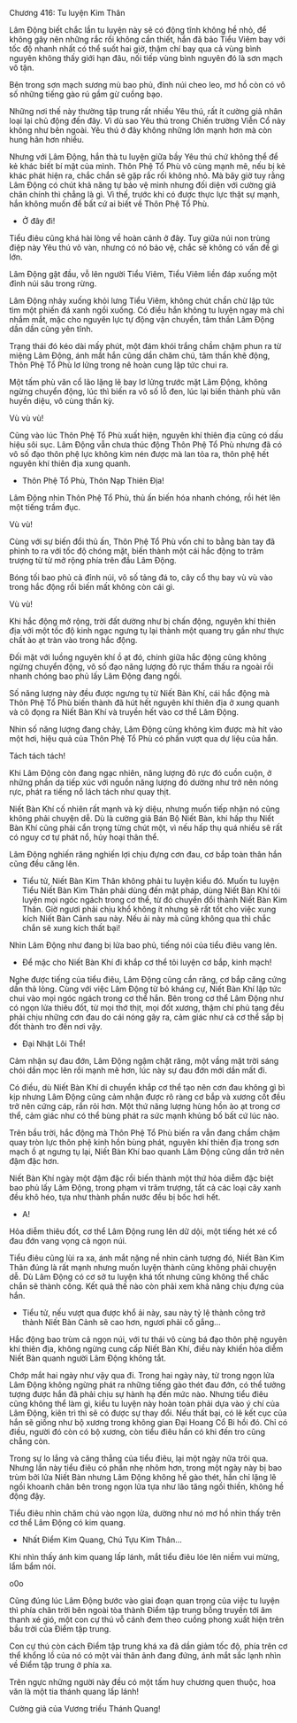 




Chương 416: Tu luyện Kim Thân


Lâm Động biết chắc lần tu luyện này sẽ có động tĩnh không hề nhỏ, để không gây nên những rắc rối không cần thiết, hắn đã bảo Tiểu Viêm bay với tốc độ nhanh nhất có thể suốt hai giờ, thậm chí bay qua cả vùng bình nguyên không thấy giới hạn đâu, nối tiếp vùng bình nguyên đó là sơn mạch vô tận.

Bên trong sơn mạch sương mù bao phủ, đỉnh núi cheo leo, mơ hồ còn có vô số những tiếng gào rú gầm gừ cuồng bạo.

Những nơi thế này thường tập trung rất nhiều Yêu thú, rất ít cường giả nhân loại lại chủ động đến đây. Vì dù sao Yêu thú trong Chiến trường Viễn Cổ này không như bên ngoài. Yêu thú ở đây không những lớn mạnh hơn mà còn hung hãn hơn nhiều.

Nhưng với Lâm Động, hắn thà tu luyện giữa bầy Yêu thú chứ không thể để kẻ khác biết bí mật của mình. Thôn Phệ Tổ Phù vô cùng mạnh mẽ, nếu bị kẻ khác phát hiện ra, chắc chắn sẽ gặp rắc rối không nhỏ. Mà bây giờ tuy rằng Lâm Động có chút khả năng tự bảo vệ mình nhưng đối diện với cường giả chân chính thì chẳng là gì. Vì thế, trước khi có được thực lực thật sự mạnh, hắn không muốn để bất cứ ai biết về Thôn Phệ Tổ Phù.

- Ở đây đi!

Tiểu điêu cũng khá hài lòng về hoàn cảnh ở đây. Tuy giữa núi non trùng điệp này Yêu thú vô vàn, nhưng có nó bảo vệ, chắc sẽ không có vấn đề gì lớn.

Lâm Động gật đầu, vỗ lên người Tiểu Viêm, Tiểu Viêm liền đáp xuống một đỉnh núi sâu trong rừng.

Lâm Động nhảy xuống khỏi lưng Tiểu Viêm, không chút chần chừ lập tức tìm một phiến đá xanh ngồi xuống. Có điều hắn không tu luyện ngay mà chỉ nhắm mắt, mặc cho nguyên lực tự động vận chuyển, tâm thần Lâm Động dần dần cũng yên tĩnh.

Trạng thái đó kéo dài mấy phút, một đám khói trắng chầm chậm phun ra từ miệng Lâm Động, ánh mắt hắn cũng dần chăm chú, tâm thần khẽ động, Thôn Phệ Tổ Phù lơ lửng trong nê hoàn cung lập tức chui ra.

Một tấm phù văn cổ lão lặng lẽ bay lơ lửng trước mặt Lâm Động, không ngừng chuyển động, lúc thì biến ra vô số lỗ đen, lúc lại biến thành phù văn huyền diệu, vô cùng thần kỳ.

Vù vù vù!

Cũng vào lúc Thôn Phệ Tổ Phù xuất hiện, nguyên khí thiên địa cũng có dấu hiệu sôi sục. Lâm Động vẫn chưa thúc động Thôn Phệ Tổ Phù nhưng đã có vô số đạo thôn phệ lực không kìm nén được mà lan tỏa ra, thôn phệ hết nguyên khí thiên địa xung quanh.

- Thôn Phệ Tổ Phù, Thôn Nạp Thiên Địa!

Lâm Động nhìn Thôn Phệ Tổ Phù, thủ ấn biến hóa nhanh chóng, rồi hét lên một tiếng trầm đục.

Vù vù!

Cùng với sự biến đổi thủ ấn, Thôn Phệ Tổ Phù vốn chỉ to bằng bàn tay đã phình to ra với tốc độ chóng mặt, biến thành một cái hắc động to trăm trượng từ từ mở rộng phía trên đầu Lâm Động.

Bóng tối bao phủ cả đỉnh núi, vô số tảng đá to, cây cổ thụ bay vù vù vào trong hắc động rồi biến mất không còn cái gì.

Vù vù!

Khi hắc động mở rộng, trời đất dường như bị chấn động, nguyên khí thiên địa với một tốc độ kinh ngạc ngưng tụ lại thành một quang trụ gần như thực chất ào ạt tràn vào trong hắc động.

Đối mặt với luồng nguyên khí ồ ạt đó, chính giữa hắc động cũng không ngừng chuyển động, vô số đạo năng lượng đỏ rực thẩm thấu ra ngoài rồi nhanh chóng bao phủ lấy Lâm Động đang ngồi.

Số năng lượng này đều được ngưng tụ từ Niết Bàn Khí, cái hắc động mà Thôn Phệ Tổ Phù biến thành đã hút hết nguyên khí thiên địa ở xung quanh và cô đọng ra Niết Bàn Khí và truyền hết vào cơ thể Lâm Động.

Nhìn số năng lượng đang chảy, Lâm Động cũng không kìm được mà hít vào một hơi, hiệu quả của Thôn Phệ Tổ Phù có phần vượt qua dự liệu của hắn.

Tách tách tách!

Khi Lâm Động còn đang ngạc nhiên, năng lượng đỏ rực đó cuồn cuộn, ở những phần da tiếp xúc với nguồn năng lượng đó dường như trở nên nóng rực, phát ra tiếng nổ lách tách như quay thịt.

Niết Bàn Khí cố nhiên rất mạnh và kỳ diệu, nhưng muốn tiếp nhận nó cũng không phải chuyện dễ. Dù là cường giả Bán Bộ Niết Bàn, khi hấp thụ Niết Bàn Khí cũng phải cẩn trọng từng chút một, vì nếu hấp thụ quá nhiều sẽ rất có nguy cơ tự phát nổ, hủy hoại thân thể.

Lâm Động nghiến răng nghiến lợi chịu đựng cơn đau, cơ bắp toàn thân hắn cũng đều căng lên.

- Tiểu tử, Niết Bàn Kim Thân không phải tu luyện kiểu đó. Muốn tu luyện Tiểu Niết Bàn Kim Thân phải dùng đến mật pháp, dùng Niết Bàn Khí tôi luyện mọi ngóc ngách trong cơ thể, từ đó chuyển đổi thành Niết Bàn Kim Thân. Giờ ngươi phải chịu khổ không ít nhưng sẽ rất tốt cho việc xung kích Niết Bàn Cảnh sau này. Nếu ải này mà cũng không qua thì chắc chắn sẽ xung kích thất bại!

Nhìn Lâm Động như đang bị lửa bao phủ, tiếng nói của tiểu điêu vang lên.

- Để mặc cho Niết Bàn Khí đi khắp cơ thể tôi luyện cơ bắp, kinh mạch!

Nghe được tiếng của tiểu điêu, Lâm Động cũng cắn răng, cơ bắp căng cứng dần thả lỏng. Cùng với việc Lâm Động từ bỏ kháng cự, Niết Bàn Khí lập tức chui vào mọi ngóc ngách trong cơ thể hắn. Bên trong cơ thể Lâm Động như có ngọn lửa thiêu đốt, từ mọi thớ thịt, mọi đốt xương, thậm chí phủ tạng đều phải chịu những cơn đau do cái nóng gây ra, cảm giác như cả cơ thể sắp bị đốt thành tro đến nơi vậy.

- Đại Nhật Lôi Thể!

Cảm nhận sự đau đớn, Lâm Động ngậm chặt răng, một vầng mặt trời sáng chói dần mọc lên rồi mạnh mẽ hơn, lúc này sự đau đớn mới dần mất đi.

Có điều, dù Niết Bàn Khí di chuyển khắp cơ thể tạo nên cơn đau không gì bì kịp nhưng Lâm Động cũng cảm nhận được rõ ràng cơ bắp và xương cốt đều trở nên cứng cáp, rắn rỏi hơn. Một thứ năng lượng hùng hồn ào ạt trong cơ thể, cảm giác như có thể bùng phát ra sức mạnh khủng bố bất cứ lúc nào.

Trên bầu trời, hắc động mà Thôn Phệ Tổ Phù biến ra vẫn đang chầm chậm quay tròn lực thôn phệ kinh hồn bùng phát, nguyên khí thiên địa trong sơn mạch ồ ạt ngưng tụ lại, Niết Bàn Khí bao quanh Lâm Động cũng dần trở nên đậm đặc hơn.

Niết Bàn Khí ngày một đậm đặc rồi biến thành một thứ hỏa diễm đặc biệt bao phủ lấy Lâm Động, trong phạm vi trăm trượng, tất cả các loại cây xanh đều khô héo, tựa như thành phần nước đều bị bốc hơi hết.

- A!

Hỏa diễm thiêu đốt, cơ thể Lâm Động rung lên dữ dội, một tiếng hét xé cổ đau đớn vang vọng cả ngọn núi.

Tiểu điêu cũng lùi ra xa, ánh mắt nặng nề nhìn cảnh tượng đó, Niết Bàn Kim Thân đúng là rất mạnh nhưng muốn luyện thành cũng không phải chuyện dễ. Dù Lâm Động có cơ sở tu luyện khá tốt nhưng cũng không thể chắc chắn sẽ thành công. Kết quả thế nào còn phải xem khả năng chịu đựng của hắn.

- Tiểu tử, nếu vượt qua được khổ ải này, sau này tỷ lệ thành công trở thành Niết Bàn Cảnh sẽ cao hơn, ngươi phải cố gắng…

Hắc động bao trùm cả ngọn núi, với tư thái vô cùng bá đạo thôn phệ nguyên khí thiên địa, không ngừng cung cấp Niết Bàn Khí, điều này khiến hỏa diễm Niết Bàn quanh người Lâm Động không tắt.

Chớp mắt hai ngày như vậy qua đi. Trong hai ngày này, từ trong ngọn lửa Lâm Động không ngừng phát ra những tiếng gào thét đau đớn, có thể tưởng tượng được hắn đã phải chịu sự hành hạ đến mức nào. Nhưng tiểu điêu cũng không thể làm gì, kiểu tu luyện này hoàn toàn phải dựa vào ý chí của Lâm Động, kiên trì thì sẽ có được sự thay đổi. Nếu thất bại, có lẽ kết cục của hắn sẽ giống như bộ xương trong không gian Đại Hoang Cổ Bi hồi đó. Chỉ có điều, người đó còn có bộ xương, còn tiểu điêu hắn có khi đến tro cũng chẳng còn.

Trong sự lo lắng và căng thẳng của tiểu điêu, lại một ngày nữa trôi qua. Nhưng lần này tiểu điêu có phần nhẹ nhõm hơn, trong một ngày này bị bao trùm bởi lửa Niết Bàn nhưng Lâm Động không hề gào thét, hắn chỉ lặng lẽ ngồi khoanh chân bên trong ngọn lửa tựa như lão tăng ngồi thiền, không hề động đậy.

Tiểu điêu nhìn chăm chú vào ngọn lửa, dường như nó mơ hồ nhìn thấy trên cơ thể Lâm Động có kim quang.

- Nhất Điểm Kim Quang, Chú Tựu Kim Thân…

Khi nhìn thấy ánh kim quang lấp lánh, mắt tiểu điêu lóe lên niềm vui mừng, lẩm bẩm nói.

o0o

Cũng đúng lúc Lâm Động bước vào giai đoạn quan trọng của việc tu luyện thì phía chân trời bên ngoài tòa thành Điểm tập trung bỗng truyền tới âm thanh xé gió, một con cự thú vỗ cánh đem theo cuồng phong xuất hiện trên bầu trời của Điểm tập trung.

Con cự thú còn cách Điểm tập trung khá xa đã dần giảm tốc độ, phía trên cơ thể khổng lồ của nó có một vài thân ảnh đang đứng, ánh mắt sắc lạnh nhìn về Điểm tập trung ở phía xa.

Trên ngực những người này đều có một tấm huy chương quen thuộc, hoa văn là một tia thánh quang lấp lánh!

Cường giả của Vương triều Thánh Quang!




